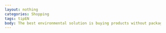 ```yaml
---
layout: nothing
categories: Shopping
tags: tipEN
body: The best environmental solution is buying products without packaging. However, if a product is wrapped, pay attention to whether the packaging is suitable for recycling or what materials it is made of.
---
```

